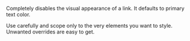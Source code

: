 Completely disables the visual appearance of a link. It defaults to primary text color.

Use carefully and scope only to the very elements you want to style. Unwanted overrides are easy to get.